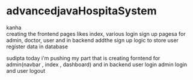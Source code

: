 # advancedjavaHospitaSystem

kanha <br>
creating the frontend pages likes index, various login sign up pagesa for admin, doctor, user and in backend addthe sign up logic to store user register data in database

sudipta
today i'm pushing my part that is creating forntend for admin(navbar , index , dashboard) and in backend user login admin login and user logout
